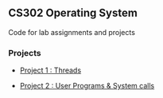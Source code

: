 ## CS302 Operating System

Code for lab assignments and projects

### Projects

- [Project 1 : Threads](https://github.com/DNXie/OS-Proj1-PintOs-Threads.git)

- [Project 2 : User Programs & System calls](https://github.com/liziwl/operating_system_project2.git)

